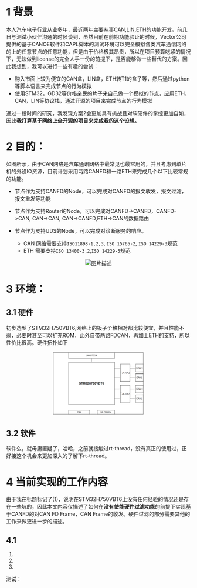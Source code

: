 # 1 背景

本人汽车电子行业从业多年，最近两年主要从事CAN,LIN,ETH的功能开发。前几日与测试小伙伴沟通的时候谈到，虽然目前在前期功能验证的时候，Vector公司提供的基于CANOE软件和CAPL脚本的测试环境可以完全模拟各类汽车通信网络的上的任意节点的任意功能，但是由于价格极其昂贵，所以在项目预算吃紧的情况下，无法做到license的完全人手一份的前提下，是否能够做一些替代的方案。因此我想到，我可以进行一些有趣的尝试：

- 购入市面上较为便宜的CAN盒，LIN盒，ETH转T1的盒子等，然后通过python等脚本语言来完成节点的行为模拟 
- 使用STM32，GD32等价格亲民的片子来自己做一个模拟的节点，应用ETH，CAN，LIN等协议栈，通过开源的项目来完成节点的行为模拟

通过一段时间的研究，我发现方案2会更加具有挑战且对软硬件的掌控更加自如，因此**我打算基于网络上全开源的项目来完成我的这个设想。**

# 2 目的：

如图所示，由于CAN网络是汽车通讯网络中最常见也最常用的，并且考虑到单片机的外设IO资源，目前计划采用两路CANFD和一路ETH来完成几个以下比较常规的功能。

- 节点作为支持CANFD的Node，可以完成对CANFD的报文收发，报文过滤，报文重发等功能

- 节点作为支持Router的Node，可以完成对CANFD->CANFD，CANFD->CAN, CAN->CAN, CAN->CANFD,ETH->CAN的数据路由

- 节点作为支持UDS的Node，可以完成对诊断服务的响应。
    - CAN 网络需要支持`ISO11898-1,2,3`, `ISO 15765-2`, `ISO 14229-3`规范
    - ETH 需要支持`ISO 13400-3,2`,`ISO 14229-5`规范


<div style="display: flex; justify-content: center;">   <img src="https://github.com/CN-CaoJun/Communication-simulator-for-automotive-ECU-based-on-STM32/raw/main/$%7Bpics%7D/image-20241126092035498.png" alt="图片描述"> </div>

# 3 环境：

## 3.1 硬件

初步选型了STM32H750VBT6,网络上的板子价格相对都比较便宜，并且性能不弱，必要时甚至可以扩充ROM，此外自带两路FDCAN，再加上ETH的支持，所以性价比很高。硬件拓扑如下

<p style="text-align:center;">   <img src="./${pics}/image-20241130230310862.png" alt="图片描述" style="width:50%;"> </p>

## 3.2 软件

软件么，就毋庸置疑了，哈哈，之前就接触过rt-thread，没有真正的使用过，正好接这个机会来更加深入的了解下rt-thread。

# 4 当前实现的工作内容

由于我在标题标记了(1)，说明在STM32H750VBT6上没有任何经验的情况还是存在一些坑的，因此本文内容仅描述了如何在**没有使能硬件过滤功能**的前提下实现基于CANFD的对CAN FD Frame，CAN Frame的收发。硬件过滤的部分需要其他的工作来做更进一步的描述。

## 4.1 

1.

2.

3.











测试：







